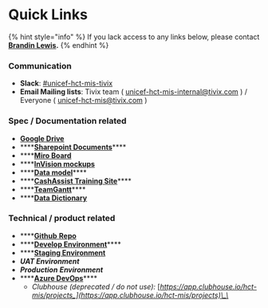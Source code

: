 # Quick Links

{% hint style="info" %}
If you lack access to any links below, please contact [**Brandin Lewis**](introduction/team/)**.**
{% endhint %}

### Communication

* **Slack**: [\#unicef-hct-mis-tivix](https://app.slack.com/client/T025EUUSK/CMSM0S7BN)
* **Email Mailing lists**: Tivix team \( [unicef-hct-mis-internal@tivix.com](mailto:unicef-hct-mis-internal@tivix.com) \) / Everyone \( [unicef-hct-mis@tivix.com](mailto:unicef-hct-mis@tivix.com) \)

### Spec / Documentation related

* [**Google Drive**](https://drive.google.com/drive/u/0/folders/1ECFUsb82eF983KMlcyf0onANl3bs03jK)
* \*\*\*\*[**Sharepoint Documents**](https://unicef.sharepoint.com/teams/EMOPS-HCT-MIS)\*\*\*\*
* \*\*\*\*[**Miro Board**](https://miro.com/app/board/o9J_kwmUdPU=/) 
* \*\*\*\*[**InVision mockups**](https://tivix.invisionapp.com/share/5BUN5DOZ6WD) 
* \*\*\*\*[**Data model**](https://www.lucidchart.com/documents/edit/3b49d149-829d-4d96-9592-db64a516ae9c/0_0?shared=true)\*\*\*\*
* \*\*\*\*[**CashAssist Training Site**](http://cashassist-trn.unhcr.org/)\*\*\*\*
* \*\*\*\*[**TeamGantt**](https://prod.teamgantt.com/gantt/schedule/?ids=1794245&public_keys=O5dlvTv5qm0V&zoom=d100&font_size=12&estimated_hours=0&assigned_resources=0&percent_complete=0&documents=0&comments=0&col_width=355&hide_header_tabs=0&menu_view=1&resource_filter=1&name_in_bar=0&name_next_to_bar=0&resource_names=1&resource_hours=1#user=&company=&custom=&date_filter=&hide_completed=false&color_filter=)\*\*\*\*
* \*\*\*\*[**Data Dictionary**](https://unicef.sharepoint.com/:x:/r/teams/EMOPS-HCT-MIS/DocumentLibrary2/Overarching%20Documentation/Requirements/Data%20Dictionary.xlsx?d=w41de76b5566c42c9b96533d8ed4fbc4f&csf=1&e=9u97LV) 

### Technical / product related

* \*\*\*\*[**Github** **Repo**](https://github.com/unicef/hct-mis) 
* \*\*\*\*[**Develop Environment**](https://dev-hct.unitst.org/)\*\*\*\*
* \*\*\*\*[**Staging Environment**](https://stg-hct.unitst.org/) 
* _**UAT Environment**_
* _**Production** **Environment**_
* \*\*\*\*[**Azure DevOps**](https://unicef.visualstudio.com/ICTD-HCT%20IMS)\*\*\*\*
  * _Clubhouse \(deprecated / do not use\):_ [_https://app.clubhouse.io/hct-mis/projects_](https://app.clubhouse.io/hct-mis/projects)\_\_



